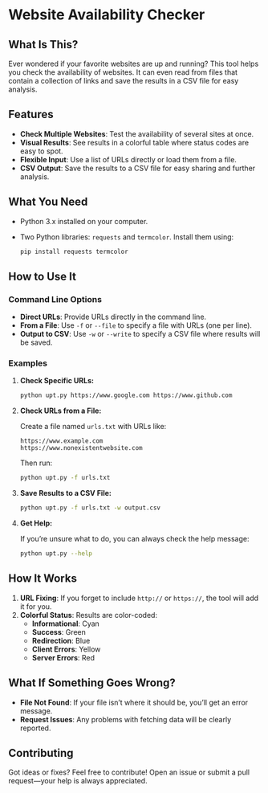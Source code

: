 # Website Availability Checker

## What Is This?

Ever wondered if your favorite websites are up and running? This tool helps you check the availability of websites. It can even read from files that contain a collection of links and save the results in a CSV file for easy analysis.

## Features

- **Check Multiple Websites**: Test the availability of several sites at once.
- **Visual Results**: See results in a colorful table where status codes are easy to spot.
- **Flexible Input**: Use a list of URLs directly or load them from a file.
- **CSV Output**: Save the results to a CSV file for easy sharing and further analysis.

## What You Need

- Python 3.x installed on your computer.
- Two Python libraries: `requests` and `termcolor`. Install them using:

    ```bash
    pip install requests termcolor
    ```

## How to Use It

### Command Line Options

- **Direct URLs**: Provide URLs directly in the command line.
- **From a File**: Use `-f` or `--file` to specify a file with URLs (one per line).
- **Output to CSV**: Use `-w` or `--write` to specify a CSV file where results will be saved.

### Examples

1. **Check Specific URLs:**

    ```bash
    python upt.py https://www.google.com https://www.github.com
    ```

2. **Check URLs from a File:**

    Create a file named `urls.txt` with URLs like:

    ```
    https://www.example.com
    https://www.nonexistentwebsite.com
    ```

    Then run:

    ```bash
    python upt.py -f urls.txt
    ```

3. **Save Results to a CSV File:**

    ```bash
    python upt.py -f urls.txt -w output.csv
    ```

4. **Get Help:**

    If you’re unsure what to do, you can always check the help message:

    ```bash
    python upt.py --help
    ```

## How It Works

1. **URL Fixing**: If you forget to include `http://` or `https://`, the tool will add it for you.
2. **Colorful Status**: Results are color-coded:
   - **Informational**: Cyan
   - **Success**: Green
   - **Redirection**: Blue
   - **Client Errors**: Yellow
   - **Server Errors**: Red

## What If Something Goes Wrong?

- **File Not Found**: If your file isn’t where it should be, you’ll get an error message.
- **Request Issues**: Any problems with fetching data will be clearly reported.

## Contributing

Got ideas or fixes? Feel free to contribute! Open an issue or submit a pull request—your help is always appreciated.
